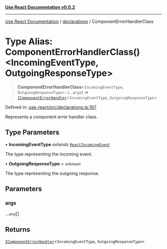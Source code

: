[**Use React Documentation v0.0.2**](../../README.md)

***

[Use React Documentation](../../modules.md) / [declarations](../README.md) / ComponentErrorHandlerClass

# Type Alias: ComponentErrorHandlerClass()\<IncomingEventType, OutgoingResponseType\>

> **ComponentErrorHandlerClass**\<`IncomingEventType`, `OutgoingResponseType`\>: (...`args`) => [`IComponentErrorHandler`](../interfaces/IComponentErrorHandler.md)\<`IncomingEventType`, `OutgoingResponseType`\>

Defined in: [use-react/src/declarations.ts:167](https://github.com/stonemjs/use-react/blob/27c0c592da81eceb639bfca4a4a8f24a448ad89c/src/declarations.ts#L167)

Represents a component error handler class.

## Type Parameters

• **IncomingEventType** *extends* [`ReactIncomingEvent`](ReactIncomingEvent.md)

The type representing the incoming event.

• **OutgoingResponseType** = `unknown`

The type representing the outgoing response.

## Parameters

### args

...`any`[]

## Returns

[`IComponentErrorHandler`](../interfaces/IComponentErrorHandler.md)\<`IncomingEventType`, `OutgoingResponseType`\>
